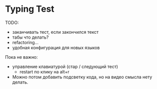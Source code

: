 # Typing Test

TODO:

- заканчивать тест, если закончился текст
- табы что делать?
- refactoring...
- удобная конфигурация для новых языков

Пока не важно:

- управление клавиатурой (стар / следующий тест)
  - restart по клику на alt+r
- Можно потом добавить подсветку кода, но на видео смысла нету делать.
